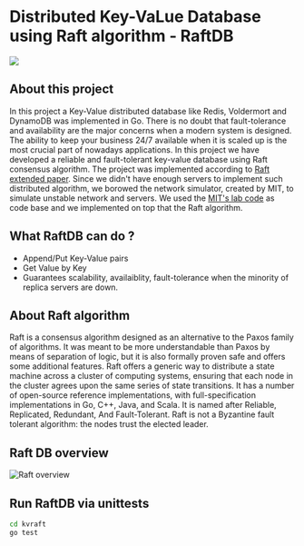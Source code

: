 # Distributed Key-VaLue Database using Raft algorithm - RaftDB


<img src="https://ariskk.com/static/e332d369be6f66aae7e3da60c0e07eb1/18e3b/raft-arch-2.jpg"/>


## About this project
In this project a Key-Value distributed database like Redis, Voldermort and DynamoDB was implemented in Go. There is no doubt that fault-tolerance and availability are the major concerns when a modern system is designed. The ability to keep your business 24/7 available when it is scaled up is the most crucial part of nowadays applications. In this project we have developed a reliable and fault-tolerant key-value database using Raft consensus algorithm. The project was implemented according to [Raft extended paper](https://web.stanford.edu/~ouster/cgi-bin/papers/raft-atc14). Since we didn't have enough servers to implement such distributed algorithm, we borowed the network simulator, created by MIT, to simulate unstable network and servers. We used the [MIT's lab code](https://pdos.csail.mit.edu/6.824/) as code base and we implemented on top that the Raft algorithm.

## What RaftDB can do ?
- Append/Put Key-Value pairs
- Get Value by Key
- Guarantees scalability, availaiblity, fault-tolerance when the minority of replica servers are down.

## About Raft algorithm 
  Raft is a consensus algorithm designed as an alternative to the Paxos family of algorithms. It was meant to be more understandable than Paxos by means of separation of logic, but it is also formally proven safe and offers some additional features. Raft offers a generic way to distribute a state machine across a cluster of computing systems, ensuring that each node in the cluster agrees upon the same series of state transitions. It has a number of open-source reference implementations, with full-specification implementations in Go, C++, Java, and Scala. It is named after Reliable, Replicated, Redundant, And Fault-Tolerant. Raft is not a Byzantine fault tolerant algorithm: the nodes trust the elected leader.


## Raft DB overview
![Raft overview](https://www.google.com/url?sa=i&url=https%3A%2F%2Fwww.semanticscholar.org%2Fpaper%2FARC%253A-Analysis-of-Raft-Consensus-Howard%2F3665b13932eea50cf9ef5d32b85efc8a06a92b79&psig=AOvVaw0RskMkPB_MILIJOkWxUg1a&ust=1635538605807000&source=images&cd=vfe&ved=0CAsQjRxqFwoTCIj8iqb27fMCFQAAAAAdAAAAABAd)

## Run RaftDB via unittests
```bat
cd kvraft
go test
```
